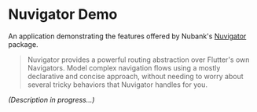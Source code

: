 # Nuvigator Demo

An application demonstrating the features offered by Nubank's [Nuvigator](https://github.com/nubank/nuvigator) package.

> Nuvigator provides a powerful routing abstraction over Flutter's own Navigators. Model complex navigation flows using a mostly declarative and concise approach, without needing to worry about several tricky behaviors that Nuvigator handles for you.

_(Description in progress...)_
